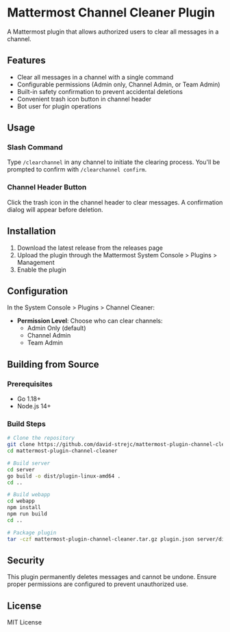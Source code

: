 # Mattermost Channel Cleaner Plugin

A Mattermost plugin that allows authorized users to clear all messages in a channel.

## Features

- Clear all messages in a channel with a single command
- Configurable permissions (Admin only, Channel Admin, or Team Admin)
- Built-in safety confirmation to prevent accidental deletions
- Convenient trash icon button in channel header
- Bot user for plugin operations

## Usage

### Slash Command
Type `/clearchannel` in any channel to initiate the clearing process. You'll be prompted to confirm with `/clearchannel confirm`.

### Channel Header Button
Click the trash icon in the channel header to clear messages. A confirmation dialog will appear before deletion.

## Installation

1. Download the latest release from the releases page
2. Upload the plugin through the Mattermost System Console > Plugins > Management
3. Enable the plugin

## Configuration

In the System Console > Plugins > Channel Cleaner:

- **Permission Level**: Choose who can clear channels:
  - Admin Only (default)
  - Channel Admin
  - Team Admin

## Building from Source

### Prerequisites
- Go 1.18+
- Node.js 14+

### Build Steps
```bash
# Clone the repository
git clone https://github.com/david-strejc/mattermost-plugin-channel-cleaner.git
cd mattermost-plugin-channel-cleaner

# Build server
cd server
go build -o dist/plugin-linux-amd64 .
cd ..

# Build webapp
cd webapp
npm install
npm run build
cd ..

# Package plugin
tar -czf mattermost-plugin-channel-cleaner.tar.gz plugin.json server/dist/plugin-linux-amd64 webapp/dist/ assets/
```

## Security

This plugin permanently deletes messages and cannot be undone. Ensure proper permissions are configured to prevent unauthorized use.

## License

MIT License